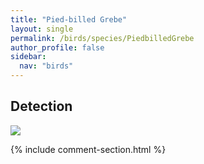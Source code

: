 ```yaml
---
title: "Pied-billed Grebe"
layout: single
permalink: /birds/species/PiedbilledGrebe
author_profile: false
sidebar:
  nav: "birds"
---
```


<h2>Detection</h2>

<img src="https://beallen.github.io/DevelopmentWebsite/assets/images/birds/PiedbilledGrebe/det.jpg">

{% include comment-section.html %}
